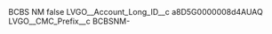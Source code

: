 <?xml version="1.0" encoding="UTF-8"?>
<CustomMetadata xmlns="http://soap.sforce.com/2006/04/metadata" xmlns:xsi="http://www.w3.org/2001/XMLSchema-instance" xmlns:xsd="http://www.w3.org/2001/XMLSchema">
    <label>BCBS NM</label>
    <protected>false</protected>
    <values>
        <field>LVGO__Account_Long_ID__c</field>
        <value xsi:type="xsd:string">a8D5G0000008d4AUAQ</value>
    </values>
    <values>
        <field>LVGO__CMC_Prefix__c</field>
        <value xsi:type="xsd:string">BCBSNM-</value>
    </values>
</CustomMetadata>
